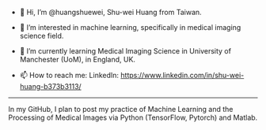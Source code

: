 - 👋 Hi, I’m @huangshuewei, Shu-wei Huang from Taiwan.
- 👀 I’m interested in machine learning, specifically in medical imaging science field.
- 🌱 I’m currently learning Medical Imaging Science in University of Manchester (UoM), in England, UK.

- 📫 How to reach me:
          LinkedIn: https://www.linkedin.com/in/shu-wei-huang-b373b3113/
-----------------------------------------------------------------------------------------------------------
In my GitHub, I plan to post my practice of Machine Learning and the Processing of Medical Images via Python (TensorFlow, Pytorch) and Matlab.




